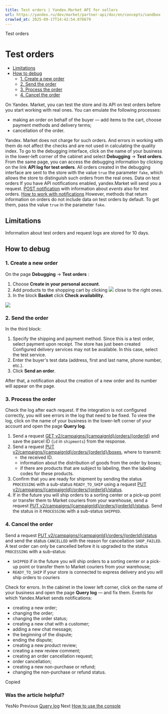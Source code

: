 ```yaml
---
title: Test orders | Yandex.Market API for sellers
url: https://yandex.ru/dev/market/partner-api/doc/en/concepts/sandbox
crawled_at: 2025-09-17T14:42:54.076679
---
```


Test orders
# Test orders
  * [Limitations](https://yandex.ru/dev/market/partner-api/doc/en/concepts/en/concepts/sandbox#limitations)
  * [How to debug](https://yandex.ru/dev/market/partner-api/doc/en/concepts/en/concepts/sandbox#how-to)
    * [1. Create a new order](https://yandex.ru/dev/market/partner-api/doc/en/concepts/en/concepts/sandbox#new-order)
    * [2. Send the order](https://yandex.ru/dev/market/partner-api/doc/en/concepts/en/concepts/sandbox#accept)
    * [3. Process the order](https://yandex.ru/dev/market/partner-api/doc/en/concepts/en/concepts/sandbox#process)
    * [4. Cancel the order](https://yandex.ru/dev/market/partner-api/doc/en/concepts/en/concepts/sandbox#cancel)


On Yandex. Market, you can test the store and its API on test orders before you start working with real ones. You can emulate the following processes:
  * making an order on behalf of the buyer — add items to the cart, choose payment methods and delivery terms;
  * cancellation of the order.


Yandex. Market does not charge for such orders. And errors in working with them do not affect the checks and are not used in calculating the quality index.
To go to the debugging interface, click on the name of your business in the lower-left corner of the cabinet and select **Debugging** → **Test orders**. From the same page, you can access the debugging information by clicking on the link **API log for test orders**.
All orders created in the debugging interface are sent to the store with the value `true` the parameter `fake`, which allows the store to distinguish such orders from the real ones.
Data on test orders
If you have API notifications enabled, yandex.Market will send you a request. [POST notification](https://yandex.ru/dev/market/partner-api/doc/en/concepts/en/push-notifications/reference/sendNotification) with information about _events_ also for test orders. [How to work with notifications](https://yandex.ru/dev/market/partner-api/doc/en/concepts/en/push-notifications/)
However, methods that return information on orders do not include data on test orders by default. To get them, pass the value `true` in the parameter `fake`.
##  [](https://yandex.ru/dev/market/partner-api/doc/en/concepts/en/concepts/sandbox#limitations)Limitations
Information about test orders and request logs are stored for 10 days.
##  [](https://yandex.ru/dev/market/partner-api/doc/en/concepts/en/concepts/sandbox#how-to)How to debug
###  [](https://yandex.ru/dev/market/partner-api/doc/en/concepts/en/concepts/sandbox#new-order)1. Create a new order
On the page **Debugging** → **Test orders** :
  1. Choose **Create in your personal account**.
  2. Add products to the shopping cart by clicking ![](https://yandex.ru/dev/market/partner-api/doc/en/concepts/docs-assets/dev-market-partner-api/rev/r17524636/en/_images/sandbox-button.png) close to the right ones.
  3. In the block **Basket** click **Check availability**.


![](https://yandex.ru/dev/market/partner-api/doc/en/concepts/docs-assets/dev-market-partner-api/rev/r17524636/en/_images/concepts/sandbox-order.png)
###  [](https://yandex.ru/dev/market/partner-api/doc/en/concepts/en/concepts/sandbox#accept)2. Send the order
In the third block:
  1. Specify the shipping and payment method. Since this is a test order, select payment upon receipt.
The store has just been created
Configured delivery services may not be available. In this case, select the test service.
  2. Enter the buyer's test data (address, first and last name, phone number, etc.).
  3. Click **Send an order**.


After that, a notification about the creation of a new order and its number will appear on the page.
###  [](https://yandex.ru/dev/market/partner-api/doc/en/concepts/en/concepts/sandbox#process)3. Process the order
Check the log after each request.
If the integration is not configured correctly, you will see errors in the log that need to be fixed. To view the log, click on the name of your business in the lower-left corner of your account and open the page **Query log**.
  1. Send a request [GET v2/campaigns/{campaignId}/orders/{orderId}](https://yandex.ru/dev/market/partner-api/doc/en/concepts/en/reference/orders/getOrder) and save the parcel ID (`id` in `shipments`) from the response.
  2. Send a request [PUT v2/campaigns/{campaignId}/orders/{orderId}/boxes](https://yandex.ru/dev/market/partner-api/doc/en/concepts/en/reference/orders/setOrderBoxLayout), where to transmit:
     * the received ID.
     * information about the distribution of goods from the order by boxes;
     * if there are products that are subject to labeling, then the labeling codes for these products.
  3. Confirm that you are ready for shipment by sending the status `PROCESSING` with a sub-status `READY_TO_SHIP` using a request [PUT v2/campaigns/{campaignId}/orders/{orderId}/status](https://yandex.ru/dev/market/partner-api/doc/en/concepts/en/reference/orders/updateOrderStatus).
  4. If in the future you will ship orders to a sorting center or a pick-up point or transfer them to Market couriers from your warehouse, send a request [PUT v2/campaigns/{campaignId}/orders/{orderId}/status](https://yandex.ru/dev/market/partner-api/doc/en/concepts/en/reference/orders/updateOrderStatus). Send the status in it `PROCESSING` with a sub-status `SHIPPED`.


###  [](https://yandex.ru/dev/market/partner-api/doc/en/concepts/en/concepts/sandbox#cancel)4. Cancel the order
Send a request [PUT v2/campaigns/{campaignId}/orders/{orderId}/status](https://yandex.ru/dev/market/partner-api/doc/en/concepts/en/reference/orders/updateOrderStatus) and send the status `CANCELLED` with the reason for cancellation `SHOP_FAILED`. A test order can only be cancelled before it is upgraded to the status `PROCESSING` with a sub-status:
  * `SHIPPED` if in the future you will ship orders to a sorting center or a pick-up point or transfer them to Market couriers from your warehouse;
  * `READY_TO_SHIP` if your store is connected to express delivery and you will ship orders to couriers 


Check for errors. In the cabinet in the lower left corner, click on the name of your business and open the page **Query log** — and fix them.
Events for which Yandex.Market sends notifications:
  * creating a new order;
  * changing the order;
  * changing the order status;
  * creating a new chat with a customer;
  * adding a new chat message;
  * the beginning of the dispute;
  * ending the dispute;
  * creating a new product review;
  * creating a new review comment;
  * creating an order cancellation request;
  * order cancellation;
  * creating a new non-purchase or refund;
  * changing the non-purchase or refund status.


Copied
### Was the article helpful?
YesNo
Previous
[Query log](https://yandex.ru/dev/market/partner-api/doc/en/concepts/en/concepts/debug)
Next
[How to use the console](https://yandex.ru/dev/market/partner-api/doc/en/concepts/en/console)
